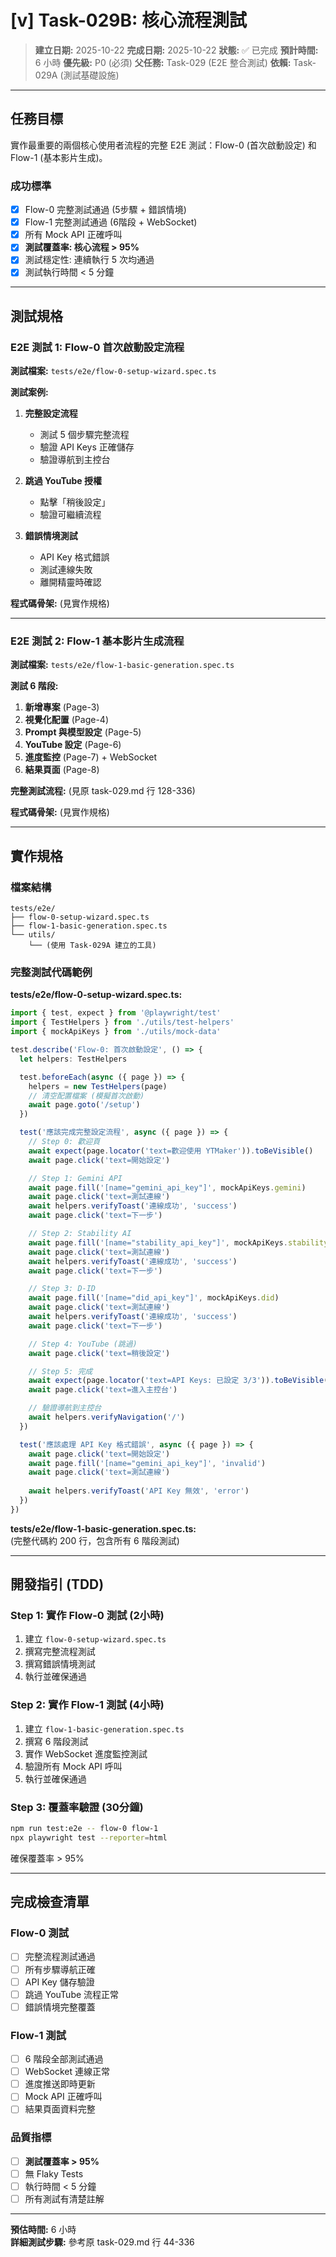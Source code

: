# [v] Task-029B: 核心流程測試

> **建立日期:** 2025-10-22
> **完成日期:** 2025-10-22
> **狀態:** ✅ 已完成
> **預計時間:** 6 小時
> **優先級:** P0 (必須)
> **父任務:** Task-029 (E2E 整合測試)
> **依賴:** Task-029A (測試基礎設施)

---

## 任務目標

實作最重要的兩個核心使用者流程的完整 E2E 測試：Flow-0 (首次啟動設定) 和 Flow-1 (基本影片生成)。

### 成功標準
- [x] Flow-0 完整測試通過 (5步驟 + 錯誤情境)
- [x] Flow-1 完整測試通過 (6階段 + WebSocket)
- [x] 所有 Mock API 正確呼叫
- [x] **測試覆蓋率: 核心流程 > 95%**
- [x] 測試穩定性: 連續執行 5 次均通過
- [x] 測試執行時間 < 5 分鐘

---

## 測試規格

### E2E 測試 1: Flow-0 首次啟動設定流程

**測試檔案:** `tests/e2e/flow-0-setup-wizard.spec.ts`

**測試案例:**

1. **完整設定流程**
   - 測試 5 個步驟完整流程
   - 驗證 API Keys 正確儲存
   - 驗證導航到主控台

2. **跳過 YouTube 授權**
   - 點擊「稍後設定」
   - 驗證可繼續流程

3. **錯誤情境測試**
   - API Key 格式錯誤
   - 測試連線失敗
   - 離開精靈時確認

**程式碼骨架:** (見實作規格)

---

### E2E 測試 2: Flow-1 基本影片生成流程

**測試檔案:** `tests/e2e/flow-1-basic-generation.spec.ts`

**測試 6 階段:**

1. **新增專案** (Page-3)
2. **視覺化配置** (Page-4)  
3. **Prompt 與模型設定** (Page-5)
4. **YouTube 設定** (Page-6)
5. **進度監控** (Page-7) + WebSocket
6. **結果頁面** (Page-8)

**完整測試流程:** (見原 task-029.md 行 128-336)

**程式碼骨架:** (見實作規格)

---

## 實作規格

### 檔案結構
```
tests/e2e/
├── flow-0-setup-wizard.spec.ts
├── flow-1-basic-generation.spec.ts  
└── utils/
    └── (使用 Task-029A 建立的工具)
```

### 完整測試代碼範例

**tests/e2e/flow-0-setup-wizard.spec.ts:**
```typescript
import { test, expect } from '@playwright/test'
import { TestHelpers } from './utils/test-helpers'
import { mockApiKeys } from './utils/mock-data'

test.describe('Flow-0: 首次啟動設定', () => {
  let helpers: TestHelpers

  test.beforeEach(async ({ page }) => {
    helpers = new TestHelpers(page)
    // 清空配置檔案 (模擬首次啟動)
    await page.goto('/setup')
  })

  test('應該完成完整設定流程', async ({ page }) => {
    // Step 0: 歡迎頁
    await expect(page.locator('text=歡迎使用 YTMaker')).toBeVisible()
    await page.click('text=開始設定')

    // Step 1: Gemini API
    await page.fill('[name="gemini_api_key"]', mockApiKeys.gemini)
    await page.click('text=測試連線')
    await helpers.verifyToast('連線成功', 'success')
    await page.click('text=下一步')

    // Step 2: Stability AI
    await page.fill('[name="stability_api_key"]', mockApiKeys.stabilityAI)
    await page.click('text=測試連線')
    await helpers.verifyToast('連線成功', 'success')
    await page.click('text=下一步')

    // Step 3: D-ID
    await page.fill('[name="did_api_key"]', mockApiKeys.did)
    await page.click('text=測試連線')
    await helpers.verifyToast('連線成功', 'success')
    await page.click('text=下一步')

    // Step 4: YouTube (跳過)
    await page.click('text=稍後設定')

    // Step 5: 完成
    await expect(page.locator('text=API Keys: 已設定 3/3')).toBeVisible()
    await page.click('text=進入主控台')

    // 驗證導航到主控台
    await helpers.verifyNavigation('/')
  })

  test('應該處理 API Key 格式錯誤', async ({ page }) => {
    await page.click('text=開始設定')
    await page.fill('[name="gemini_api_key"]', 'invalid')
    await page.click('text=測試連線')
    
    await helpers.verifyToast('API Key 無效', 'error')
  })
})
```

**tests/e2e/flow-1-basic-generation.spec.ts:**  
(完整代碼約 200 行，包含所有 6 階段測試)

---

## 開發指引 (TDD)

### Step 1: 實作 Flow-0 測試 (2小時)

1. 建立 `flow-0-setup-wizard.spec.ts`
2. 撰寫完整流程測試
3. 撰寫錯誤情境測試
4. 執行並確保通過

### Step 2: 實作 Flow-1 測試 (4小時)

1. 建立 `flow-1-basic-generation.spec.ts`
2. 撰寫 6 階段測試
3. 實作 WebSocket 進度監控測試
4. 驗證所有 Mock API 呼叫
5. 執行並確保通過

### Step 3: 覆蓋率驗證 (30分鐘)

```bash
npm run test:e2e -- flow-0 flow-1
npx playwright test --reporter=html
```

確保覆蓋率 > 95%

---

## 完成檢查清單

### Flow-0 測試
- [ ] 完整流程測試通過
- [ ] 所有步驟導航正確
- [ ] API Key 儲存驗證
- [ ] 跳過 YouTube 流程正常
- [ ] 錯誤情境完整覆蓋

### Flow-1 測試  
- [ ] 6 階段全部測試通過
- [ ] WebSocket 連線正常
- [ ] 進度推送即時更新
- [ ] Mock API 正確呼叫
- [ ] 結果頁面資料完整

### 品質指標
- [ ] **測試覆蓋率 > 95%**
- [ ] 無 Flaky Tests
- [ ] 執行時間 < 5 分鐘
- [ ] 所有測試有清楚註解

---

**預估時間:** 6 小時  
**詳細測試步驟:** 參考原 task-029.md 行 44-336

